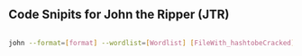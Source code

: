 ## Code Snipits for John the Ripper (JTR)

```sh

john --format=[format] --wordlist=[Wordlist] [FileWith_hashtobeCracked]
```
